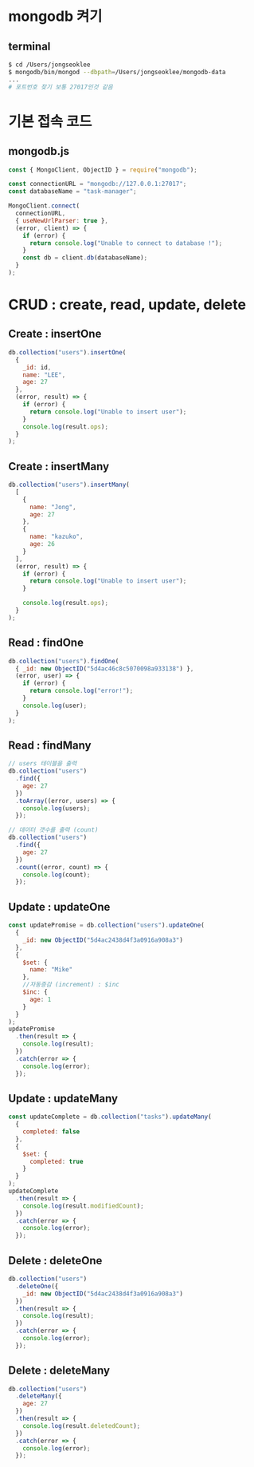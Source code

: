 # mongodb 켜기

## terminal

```bash
$ cd /Users/jongseoklee
$ mongodb/bin/mongod --dbpath=/Users/jongseoklee/mongodb-data
...
# 포트번호 찾기 보통 27017인것 같음
```

# 기본 접속 코드

## mongodb.js

```javascript
const { MongoClient, ObjectID } = require("mongodb");

const connectionURL = "mongodb://127.0.0.1:27017";
const databaseName = "task-manager";

MongoClient.connect(
  connectionURL,
  { useNewUrlParser: true },
  (error, client) => {
    if (error) {
      return console.log("Unable to connect to database !");
    }
    const db = client.db(databaseName);
  }
);
```

# CRUD : create, read, update, delete

## Create : insertOne

```javascript
db.collection("users").insertOne(
  {
    _id: id,
    name: "LEE",
    age: 27
  },
  (error, result) => {
    if (error) {
      return console.log("Unable to insert user");
    }
    console.log(result.ops);
  }
);
```

## Create : insertMany

```javascript
db.collection("users").insertMany(
  [
    {
      name: "Jong",
      age: 27
    },
    {
      name: "kazuko",
      age: 26
    }
  ],
  (error, result) => {
    if (error) {
      return console.log("Unable to insert user");
    }

    console.log(result.ops);
  }
);
```

## Read : findOne

```javascript
db.collection("users").findOne(
  { _id: new ObjectID("5d4ac46c8c5070098a933138") },
  (error, user) => {
    if (error) {
      return console.log("error!");
    }
    console.log(user);
  }
);
```

## Read : findMany

```javascript
// users 테이블을 출력
db.collection("users")
  .find({
    age: 27
  })
  .toArray((error, users) => {
    console.log(users);
  });

// 데이터 갯수를 출력 (count)
db.collection("users")
  .find({
    age: 27
  })
  .count((error, count) => {
    console.log(count);
  });
```

## Update : updateOne

```javascript
const updatePromise = db.collection("users").updateOne(
  {
    _id: new ObjectID("5d4ac2438d4f3a0916a908a3")
  },
  {
    $set: {
      name: "Mike"
    },
    //자동증감 (increment) : $inc
    $inc: {
      age: 1
    }
  }
);
updatePromise
  .then(result => {
    console.log(result);
  })
  .catch(error => {
    console.log(error);
  });
```

## Update : updateMany

```javascript
const updateComplete = db.collection("tasks").updateMany(
  {
    completed: false
  },
  {
    $set: {
      completed: true
    }
  }
);
updateComplete
  .then(result => {
    console.log(result.modifiedCount);
  })
  .catch(error => {
    console.log(error);
  });
```

## Delete : deleteOne

```javascript
db.collection("users")
  .deleteOne({
    _id: new ObjectID("5d4ac2438d4f3a0916a908a3")
  })
  .then(result => {
    console.log(result);
  })
  .catch(error => {
    console.log(error);
  });
```

## Delete : deleteMany

```javascript
db.collection("users")
  .deleteMany({
    age: 27
  })
  .then(result => {
    console.log(result.deletedCount);
  })
  .catch(error => {
    console.log(error);
  });
```

